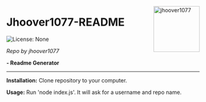 
<a href="https://github.com/jhoover1077" style="float:right"><img src="https://avatars0.githubusercontent.com/u/63817367?s=460&v=4" alt="jhoover1077" title="jhoover1077" width="120" height="120"></a>

# Jhoover1077-README

![License: None](https://img.shields.io/badge/License-None-brightgreen)

_Repo by jhoover1077_

__- Readme Generator__

---

__Installation:__
Clone repository to your computer.

__Usage:__
Run 'node index.js'. It will ask for a username and repo name.
